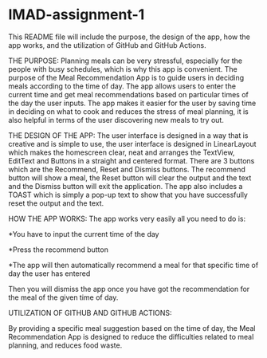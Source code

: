 # IMAD-assignment-1


This README file will include the purpose, the design of the app, how the app works, and the utilization of GitHub and GitHub Actions.

THE PURPOSE:
Planning meals can be very stressful, especially for the people with busy schedules, which is why this app is convenient. The purpose of the Meal Recommendation App is to guide users in deciding meals according to the time of day. The app allows users to enter the current time and get meal recommendations based on particular times of the day the user inputs. The app makes it easier for the user by saving time in deciding on what to cook and reduces the stress of meal planning, it is also helpful in terms of the user discovering new meals to try out.

THE DESIGN OF THE APP:
The user interface is designed in a way that is creative and is simple to use, the user interface is designed in LinearLayout which makes the homescreen clear, neat and arranges the TextView, EditText and Buttons in a straight and centered format. There are 3 buttons which are the Recommend, Reset and Dismiss buttons. The recommend button will show a meal, the Reset button will clear the output and the text and the Dismiss button will exit the application. The app also includes a TOAST which is simply a pop-up text to show that you have successfully reset the output and the text. 

HOW THE APP WORKS:
The app works very easily all you need to do is:

*You have to input the current time of the day 

*Press the recommend button  

*The app will then automatically recommend a meal for that specific time of day the user has entered

Then you will dismiss the app once you have got the recommendation for the meal of the given time of day.

UTILIZATION OF GITHUB AND GITHUB ACTIONS:


By providing a specific meal suggestion based on the time of day, the Meal Recommendation App is designed to reduce the difficulties related to meal planning, and reduces food waste.
